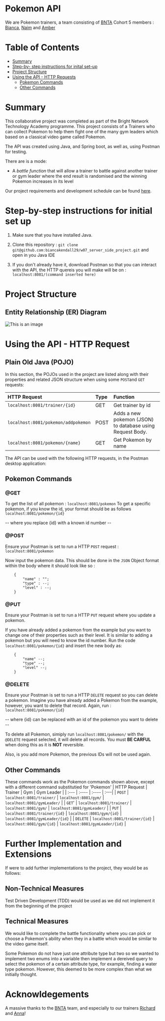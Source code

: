 # Pokemon API

We are Pokemon trainers, a team consisting of [BNTA](https://techacademy.brightnetwork.co.uk/) Cohort 5 members : [Bianca](https://github.com/biancakendall29), [Naim](https://github.com/N41M) and [Amber](https://github.com/aakamara)


# Table of Contents
- [Summary](#summary)
- [Step-by- step instructions for inital set-up](#step-by-step-instructions-for-initial-set-up)
- [Project Structure](#project-structure)
- [Using the API - HTTP Requests](#using-the-api---http-request)
    - [Pokemon Commands](#pokemon-commands)   
    - [Other Commands](#other-commands)


# Summary
This collaborative project was completed as part of the Bright Network Technology Academy programme. This project consists of a Trainers who can collect Pokemon to help them fight one of the many gym leaders which based on a classical video game called Pokemon.

The API was created using Java, and Spring boot, as well as, using Postman for testing. 

There are is a mode:
- A *battle function* that will allow a trainer to battle against another trainer or gym leader where the end result is randomised and the winning Pokemon increases in its level

Our project requirements and development schedule can be found [here](https://github.com/biancakendall29/w07_server_side_project/blob/main/plan.md).

# Step-by-step instructions for initial set up
1. Make sure that you have installed Java.

2. Clone this repository : `git clone git@github.com:biancakendall29/w07_server_side_project.git` and open in you Java IDE

3. If you don't already have it, download Postman so that you can interact with the API, the HTTP quereis you will make will be on : `localhost:8081/(command inserted here)`

# Project Structure

## Entity Relationship (ER) Diagram

![This is an image](https://github.com/biancakendall29/w07_server_side_project/blob/main/Entity_relationship_diagram2.JPG)


# Using the API - HTTP Request
## Plain Old Java (POJO)
In this section, the POJOs used in the project are listed along with their properties and related JSON structure when using some `POST`and `GET` requests:

| HTTP Request      | Type | Function    |
| :---        |    :----   |          :--- |
| `localhost:8081/trainer/{id}`  | GET       | Get trainer by id    |
| `localhost:8081/pokemon/addpokemon`  | POST        | Adds a new pokemon (JSON) to database using Request Body.    |
| `localhost:8081/pokemon/{name}`  | GET        | Get Pokemon by name    |

The API can be used with the following HTTP requests, in the Postman desktop application:

## Pokemon Commands
### @GET
To get the list of all pokemon : `localhost:8081/pokemon` 
To get a specific pokemon, if you know the id, your format should be as follows `localhost:8081/pokemon/{id}`

-- where you replace {id} with a known id number --

### @POST
Ensure your Postman is set to run a HTTP `POST` request : `localhost:8081/pokemon`

Now input the pokemon data. This should be done in the `JSON` Object format within the body where it should look like so :

        {
            "name" : "";
            "type" : --;
            "level" : --;
        }

### @PUT
Ensure your Postman is set to run a HTTP `PUT` request where you update a pokemon.

If you have already added a pokemon from the example but you want to change one of their properties such as their level. It is similar to adding a pokemon but you will need to know the id number. Run the code `localhost:8081/pokemon/{id}` and insert the new body as:

        {
            "name" --;
            "type" --;
            "level" --;
        }


### @DELETE
Ensure your Postman is set to run a HTTP `DELETE` request so you can delete a pokemon.
Imagine you have already added a Pokemon from the example, however, you want to delete that record. Again, run : `localhost:8081/pokemon/{id}`

-- where {id} can be replaced with an id of the pokemon you want to delete --

To delete all Pokemon, simiply run `localhost:8081/pokemon/` with the `@DELETE` request selected, it will delete all records. You must **BE CARFUL** when doing this as it is **NOT** reversible.

Also, is you add more Pokemon, the previous IDs will not be used again.


## Other Commands
These commands work as the Pokemon commands shown above, except with a different command substitutied for 'Pokemon'
| HTTP Request      | Trainer |  Gym    |  Gym Leader  |
| :---        |    :----   |          :---- |        :---|
| `POST`      | `localhost:8081/trainer/`   | `localhost:8081/gym/` | `localhost:8081/gymLeader/` |
| `GET`' | `localhost:8081/trainer/`       | `localhost:8081/gym/`   | `localhost:8081/gymLeader/` |
| `PUT`  | `localhost:8081/trainer/{id}`       | `localhost:8081/gym/{id}`   | `localhost:8081/gymLeader/{id}` |
| `DELETE`  | `localhost:8081/trainer/{id}`        | `localhost:8081/gym/{id}`   | `localhost:8081/gymLeader/{id}` |

# Further Implementation and Extensions
If were to add further implementations to the project, they would be as follows:

## Non-Technical Measures
Test Driven Development (TDD) would be used as we did not implement it from the beginning of the project

## Technical Measures
We would like to complete the battle functionality where you can pick or choose a Pokemon's ability when they in a battle which would be similar to the video game itself.

Some Pokemon do not have just one attribute type but two so we wanted to implement two enums into a variable then implement a dereived query to select the pokemon of a certain attribute type, for example, finding a water type pokemon. However, this deemed to be more complex than what we initially thought.

# Acknowldegements
A massive thanks to the [BNTA](https://techacademy.brightnetwork.co.uk/) team, and especially to our trainers [Richard](https://github.com/biancakendall29/w07_server_side_project#summary) and [Anna](https://github.com/biancakendall29/w07_server_side_project#summary)!
